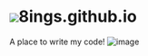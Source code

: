 # <img src="http://img1.a.pcs.baidu.com/rest/2.0/pcs/thumbnail?method=generate&amp;path=%2F%E6%88%91%E7%9A%84%E7%85%A7%E7%89%87%2Fgithub.png&amp;app_id=246327&amp;width=740&amp;height=490">8ings.github.io
A place to write my code!
![image](http://img7.a.pcs.baidu.com/rest/2.0/pcs/thumbnail?method=generate&amp;path=%2F%E6%88%91%E7%9A%84%E7%85%A7%E7%89%87%2F8ings-github.png&amp;app_id=246327&amp;width=740&amp;height=490)
